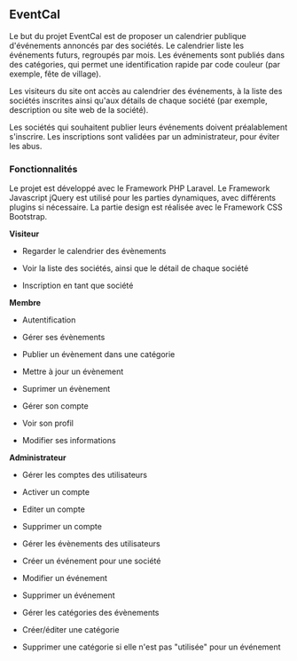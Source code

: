 
## EventCal

Le but du projet EventCal est de proposer un calendrier publique d'événements annoncés par des sociétés.
Le calendrier liste les événements futurs, regroupés par mois. Les événements sont publiés dans des catégories, qui permet une identification rapide par code couleur (par exemple, fête de village). 

Les visiteurs du site ont accès au calendrier des événements, à la liste des sociétés inscrites ainsi qu'aux détails de chaque société (par exemple, description ou site web de la société).

Les sociétés qui souhaitent publier leurs événements doivent préalablement s'inscrire. Les inscriptions sont validées par un administrateur, pour éviter les abus.

### Fonctionnalités

Le projet est développé avec le Framework PHP Laravel. Le Framework Javascript jQuery est utilisé pour les parties dynamiques, avec différents plugins si nécessaire. La partie design est réalisée avec le Framework CSS Bootstrap.

**Visiteur**

* Regarder le calendrier des évènements 

* Voir la liste des sociétés, ainsi que le détail de chaque société

* Inscription en tant que société

**Membre**

* Autentification

* Gérer ses évènements

 * Publier un évènement dans une catégorie
 * Mettre à jour un évènement
 * Suprimer un évènement

* Gérer son compte 
 * Voir son profil
 * Modifier ses informations

**Administrateur**

* Gérer les comptes des utilisateurs
 * Activer un compte 
 * Editer un compte
 * Supprimer un compte

* Gérer les évènements des utilisateurs
 * Créer un événement pour une société
 * Modifier un événement
 * Supprimer un événement

* Gérer les catégories des évènements
 * Créer/éditer une catégorie
 * Supprimer une catégorie si elle n'est pas "utilisée" pour un événement
